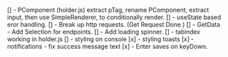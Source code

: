 [] - PComponent (holder.js) extract pTag, rename PComponent, extract input, then use SimpleRenderer, to conditionally render.
[] - useState based eror handling.
[] - Break up http requests. (Get Request Done.)
[] - GetData - Add Selection for endpoints.
[] - Add loading spinner.
[] - tabindex working in holder.js
[] - styling on console
[x] - styling toasts
[x] - notifications - fix success message text
[x] - Enter saves on keyDown.
